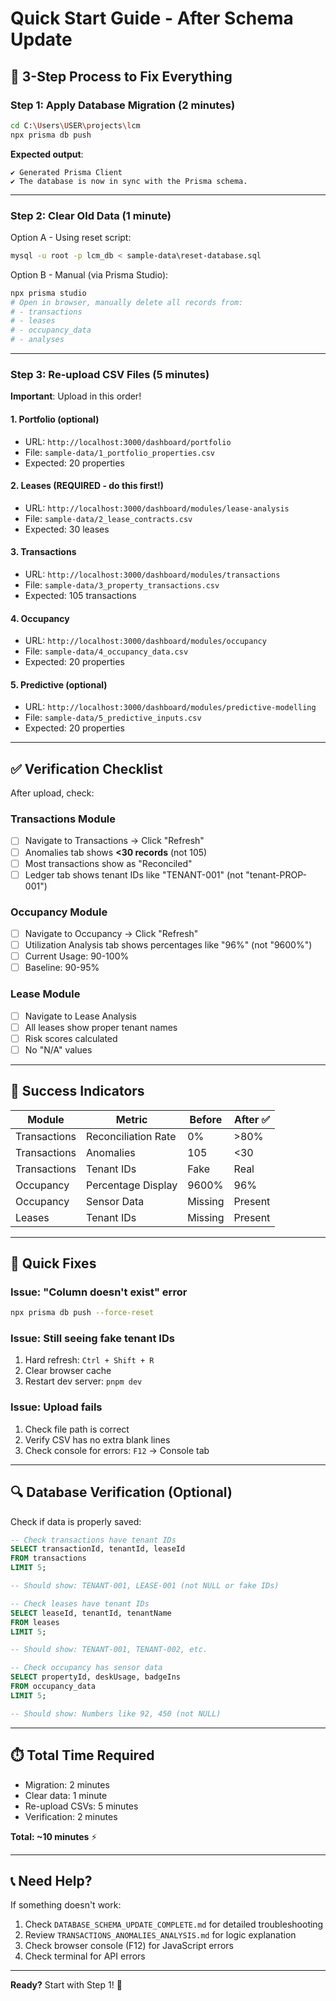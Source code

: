 # Quick Start Guide - After Schema Update

## 🚀 3-Step Process to Fix Everything

### Step 1: Apply Database Migration (2 minutes)

```bash
cd C:\Users\USER\projects\lcm
npx prisma db push
```

**Expected output**:
```
✔ Generated Prisma Client
✔ The database is now in sync with the Prisma schema.
```

---

### Step 2: Clear Old Data (1 minute)

Option A - Using reset script:
```bash
mysql -u root -p lcm_db < sample-data\reset-database.sql
```

Option B - Manual (via Prisma Studio):
```bash
npx prisma studio
# Open in browser, manually delete all records from:
# - transactions
# - leases  
# - occupancy_data
# - analyses
```

---

### Step 3: Re-upload CSV Files (5 minutes)

**Important**: Upload in this order!

#### 1. Portfolio (optional)
- URL: `http://localhost:3000/dashboard/portfolio`
- File: `sample-data/1_portfolio_properties.csv`
- Expected: 20 properties

#### 2. Leases (REQUIRED - do this first!)
- URL: `http://localhost:3000/dashboard/modules/lease-analysis`
- File: `sample-data/2_lease_contracts.csv`
- Expected: 30 leases

#### 3. Transactions
- URL: `http://localhost:3000/dashboard/modules/transactions`
- File: `sample-data/3_property_transactions.csv`
- Expected: 105 transactions

#### 4. Occupancy
- URL: `http://localhost:3000/dashboard/modules/occupancy`
- File: `sample-data/4_occupancy_data.csv`
- Expected: 20 properties

#### 5. Predictive (optional)
- URL: `http://localhost:3000/dashboard/modules/predictive-modelling`
- File: `sample-data/5_predictive_inputs.csv`
- Expected: 20 properties

---

## ✅ Verification Checklist

After upload, check:

### Transactions Module
- [ ] Navigate to Transactions → Click "Refresh"
- [ ] Anomalies tab shows **<30 records** (not 105)
- [ ] Most transactions show as "Reconciled"
- [ ] Ledger tab shows tenant IDs like "TENANT-001" (not "tenant-PROP-001")

### Occupancy Module
- [ ] Navigate to Occupancy → Click "Refresh"
- [ ] Utilization Analysis tab shows percentages like "96%" (not "9600%")
- [ ] Current Usage: 90-100%
- [ ] Baseline: 90-95%

### Lease Module
- [ ] Navigate to Lease Analysis
- [ ] All leases show proper tenant names
- [ ] Risk scores calculated
- [ ] No "N/A" values

---

## 🎯 Success Indicators

| Module | Metric | Before | After ✅ |
|--------|--------|--------|----------|
| Transactions | Reconciliation Rate | 0% | >80% |
| Transactions | Anomalies | 105 | <30 |
| Transactions | Tenant IDs | Fake | Real |
| Occupancy | Percentage Display | 9600% | 96% |
| Occupancy | Sensor Data | Missing | Present |
| Leases | Tenant IDs | Missing | Present |

---

## 🐛 Quick Fixes

### Issue: "Column doesn't exist" error
```bash
npx prisma db push --force-reset
```

### Issue: Still seeing fake tenant IDs
1. Hard refresh: `Ctrl + Shift + R`
2. Clear browser cache
3. Restart dev server: `pnpm dev`

### Issue: Upload fails
1. Check file path is correct
2. Verify CSV has no extra blank lines
3. Check console for errors: `F12` → Console tab

---

## 🔍 Database Verification (Optional)

Check if data is properly saved:

```sql
-- Check transactions have tenant IDs
SELECT transactionId, tenantId, leaseId 
FROM transactions 
LIMIT 5;

-- Should show: TENANT-001, LEASE-001 (not NULL or fake IDs)

-- Check leases have tenant IDs
SELECT leaseId, tenantId, tenantName 
FROM leases 
LIMIT 5;

-- Should show: TENANT-001, TENANT-002, etc.

-- Check occupancy has sensor data
SELECT propertyId, deskUsage, badgeIns 
FROM occupancy_data 
LIMIT 5;

-- Should show: Numbers like 92, 450 (not NULL)
```

---

## ⏱️ Total Time Required

- Migration: 2 minutes
- Clear data: 1 minute
- Re-upload CSVs: 5 minutes
- Verification: 2 minutes

**Total: ~10 minutes** ⚡

---

## 📞 Need Help?

If something doesn't work:

1. Check `DATABASE_SCHEMA_UPDATE_COMPLETE.md` for detailed troubleshooting
2. Review `TRANSACTIONS_ANOMALIES_ANALYSIS.md` for logic explanation
3. Check browser console (F12) for JavaScript errors
4. Check terminal for API errors

---

**Ready?** Start with Step 1! 🚀

